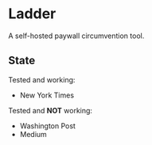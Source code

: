 # Ladder

A self-hosted paywall circumvention tool.

## State
Tested and working:
- New York Times

Tested and **NOT** working:
- Washington Post
- Medium
